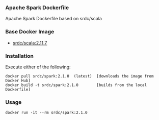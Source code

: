 ### Apache Spark Dockerfile

Apache Spark Dockerfile based on srdc/scala

### Base Docker Image

* [srdc/scala:2.11.7](https://hub.docker.com/r/srdc/scala/)


### Installation
Execute either of the following:

    docker pull srdc/spark:2.1.0  (latest)  [downloads the image from Docker Hub]
    docker build -t srdc/spark:2.1.0        [builds from the local Dockerfile]


### Usage

    docker run -it --rm srdc/spark:2.1.0
